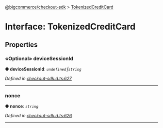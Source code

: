 [@bigcommerce/checkout-sdk](../README.md) > [TokenizedCreditCard](../interfaces/tokenizedcreditcard.md)



# Interface: TokenizedCreditCard


## Properties
<a id="devicesessionid"></a>

### «Optional» deviceSessionId

**●  deviceSessionId**:  *`undefined`⎮`string`* 

*Defined in [checkout-sdk.d.ts:627](https://github.com/bigcommerce/checkout-sdk-js/blob/76e2d49/dist/checkout-sdk.d.ts#L627)*





___

<a id="nonce"></a>

###  nonce

**●  nonce**:  *`string`* 

*Defined in [checkout-sdk.d.ts:626](https://github.com/bigcommerce/checkout-sdk-js/blob/76e2d49/dist/checkout-sdk.d.ts#L626)*





___


